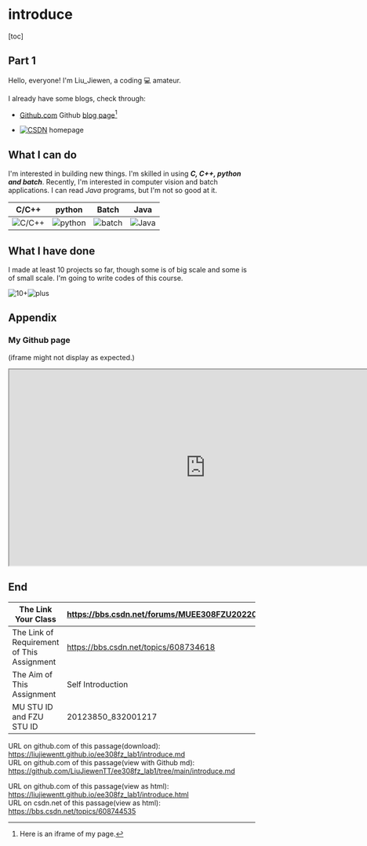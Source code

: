 # introduce

[toc]

## Part 1

Hello, everyone! I'm Liu_Jiewen, a coding :computer: amateur.

I already have some blogs, check through:

- [Github.com](https://github.com/LiuJiewenTT)
  Github [blog page](https://liujiewentt.github.io/)[^1]

- [![CSDN](https://img-home.csdnimg.cn/images/20201124032511.png)](https://blog.csdn.net/qq_42944198?spm=1010.2135.3001.5343) homepage

## What I can do

I'm interested in building new things. I'm skilled in using ***C, C++, python and batch***. Recently, I'm interested in computer vision and batch applications. I can read *Java* programs, but I'm not so good at it.

| C/C++                                                        | python                                                       | Batch                                                        | Java                                                         |
|:------------------------------------------------------------: |:------------------------------------------------------------: |:------------------------------------------------------------:|:------------------------------------------------------------:|
| ![C/C++](https://tse1-mm.cn.bing.net/th/id/OIP-C.1a3esWlvPegjJthzHKW5FQHaDi?w=296&h=167&c=7&r=0&o=5&pid=1.7) | ![python](https://tse2-mm.cn.bing.net/th/id/OIP-C.XCpt5dMRk7Pz2tQM0j5NOwHaCg?w=333&h=118&c=7&r=0&o=5&pid=1.7) | ![batch](https://tse4-mm.cn.bing.net/th/id/OIP-C.5OKGKOhXiJOrqUcLripY-AAAAA?w=152&h=175&c=7&r=0&o=5&pid=1.7) | ![Java](https://tse3-mm.cn.bing.net/th/id/OIP-C.d9VCx8FpuV2PQ7gnfME7dwHaER?w=267&h=180&c=7&r=0&o=5&pid=1.7) |



## What I have done

I made at least 10 projects so far, though some is of big scale and some is of small scale. I'm going to write codes of this course.

![10+](https://tse2-mm.cn.bing.net/th/id/OIP-C.Q11t0u1tXs0ge4-Uw9yEhAHaKl?w=198&h=282&c=7&r=0&o=5&pid=1.7)![plus](https://www.selfridges.com/GB/en/features/dam/selfridges-demo/phase2-images/sel-plus-logo-animated-2.gif)

## Appendix

### My Github page

[^1]: Here is an iframe of my page.

(iframe might not display as expected.)

<iframe src="https://liujiewentt.github.io" width="800" height="400" frameborder="1">Github page</iframe>

## End

| The Link Your Class | https://bbs.csdn.net/forums/MUEE308FZU202201 |
| ----------------- |--------------- |
| The Link of Requirement of This Assignment | https://bbs.csdn.net/topics/608734618 |
| The Aim of This Assignment | Self Introduction |
| MU STU ID and FZU STU ID | 20123850_832001217 |

URL on github.com of this passage(download): https://liujiewentt.github.io/ee308fz_lab1/introduce.md<br/>
URL on github.com of this passage(view with Github md): https://github.com/LiuJiewenTT/ee308fz_lab1/tree/main/introduce.md

URL on github.com of this passage(view as html): https://liujiewentt.github.io/ee308fz_lab1/introduce.html<br/>
URL on csdn.net of this passage(view as html): https://bbs.csdn.net/topics/608744535

